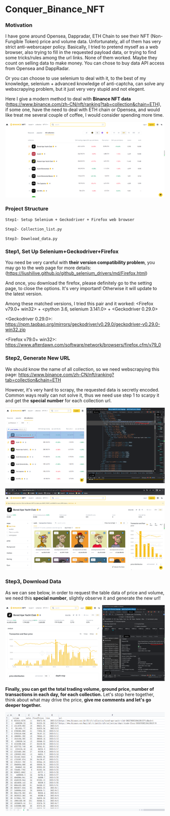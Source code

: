 # Conquer_Binance_NFT

### Motivation
I have gone around Opensea, Dappradar, ETH Chain to see their NFT (Non-Fungible Token) price and volume data. Unfortunately, all of them has very strict anti-websrcaper policy. Basically, I tried to pretend myself as a web browser, also trying to fill in the requested payload data, or trying to find some tricks/rules among the url links. None of them worked. Maybe they count on selling data to make money. You can chose to buy data API access from Opensea and DappRadar. 

Or you can choose to use selenium to deal with it, to the best of my knowledge, selenium + advanced knowledge of anti-captcha, can solve any webscrapying problem, but it just very very stupid and not elegent.

Here I give a modern method to deal with **Binance NFT data** (https://www.binance.com/zh-CN/nft/ranking?tab=collection&chain=ETH), if some one, have the need to deal with ETH chain or Opensea, and would like treat me several couple of coffee, I would consider spending more time. 

![Image text](https://github.com/Neural-Finance/Conquer_Binance_NFT/blob/main/fig/Binance-NFT-Page.png)


### Project Structure
```
Step1- Setup Selenium + Geckodriver + Firefox web browser
```

```
Step2- Collection_list.py
```

```
Step3- Download_data.py
```

### Step1, Set Up Selenium+Geckodriver+Firefox
You need be very careful with **their version compatibility problem**, you may go to the web page for more details: (https://liushilive.github.io/github_selenium_drivers/md/Firefox.html)

And once, you download the firefox, please definitely go to the setting page, to close the <automatic update> options. It's very important! Otherwise it will update to the latest version.

Among these matched versions, I tried this pair and it worked: 	<Firefox v79.0+ win32> + <python 3.6, selenium 3.141.0> + <Geckodriver 0.29.0>

<Geckodriver 0.29.0>:  https://npm.taobao.org/mirrors/geckodriver/v0.29.0/geckodriver-v0.29.0-win32.zip

<Firefox v79.0+ win32>: https://www.afterdawn.com/software/network/browsers/firefox.cfm/v79_0


### Step2, Generate New URL
We should know the name of all collection, so we need webscrapying this page: https://www.binance.com/zh-CN/nft/ranking?tab=collection&chain=ETH

However, it's very hard to scrapy, the requested data is secretly encoded. Common ways really can not solve it, thus we need use step 1 to scarpy it and get the **special number** for each collection url.

![Image text](https://github.com/Neural-Finance/Conquer_Binance_NFT/blob/main/fig/Special-number1.png)

![Image text](https://github.com/Neural-Finance/Conquer_Binance_NFT/blob/main/fig/Special-number2.png)


### Step3, Download Data

As we can see below, in order to request the table data of price and volume, we need this **special number**, slightly observe it and generate the new url! 

![Image text](https://github.com/Neural-Finance/Conquer_Binance_NFT/blob/main/fig/Special-number3.png)

**Finally, you can get the total trading volume, ground price, number of transactions in each day, for each collection.** Let's stop here together, think about what may drive the price, **give me comments and let's go deeper together.**

![Image text](https://github.com/Neural-Finance/Conquer_Binance_NFT/blob/main/fig/Saved-data.png)
